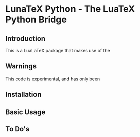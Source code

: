 # LunaTeX Python - The LuaTeX Python Bridge
## Introduction
This is a LuaLaTeX package that makes use of the 
## Warnings
This code is experimental, and has only been 
## Installation
## Basic Usage
## To Do's
